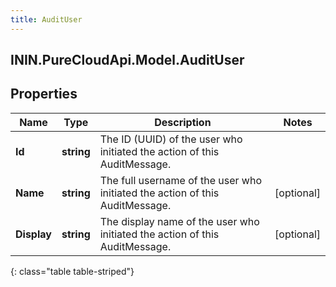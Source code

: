 ```yaml
---
title: AuditUser
---
```

## ININ.PureCloudApi.Model.AuditUser

## Properties

|Name | Type | Description | Notes|
|------------ | ------------- | ------------- | -------------|
| **Id** | **string** | The ID (UUID) of the user who initiated the action of this AuditMessage. | |
| **Name** | **string** | The full username of the user who initiated the action of this AuditMessage. | [optional] |
| **Display** | **string** | The display name of the user who initiated the action of this AuditMessage. | [optional] |
{: class="table table-striped"}


